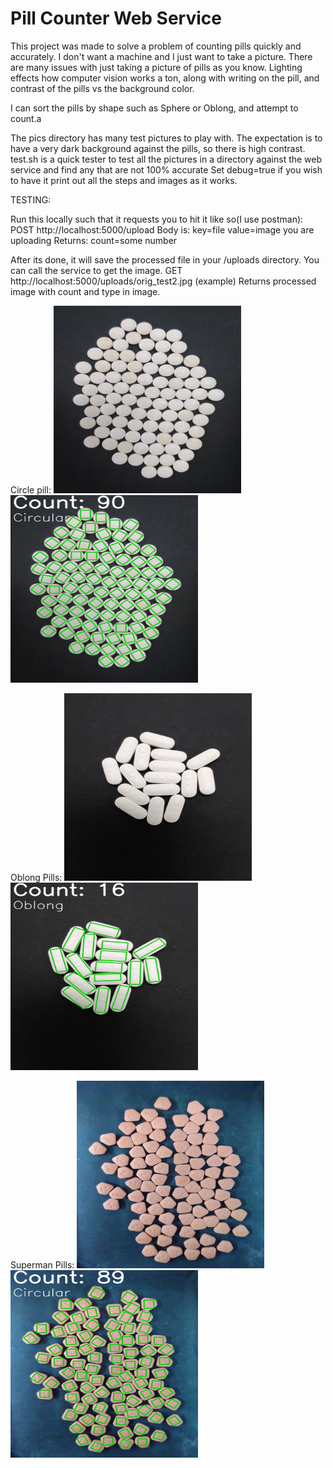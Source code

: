# Pill Counter Web Service 
This project was made to solve a problem of counting pills quickly and accurately. I don't want a machine and I just want to take a picture.
There are many issues with just taking a picture of pills as you know. Lighting effects how computer vision works a ton, along with writing on the pill,
and contrast of the pills vs the background color.

I can sort the pills by shape such as Sphere or Oblong, and attempt to count.a

The pics directory has many test pictures to play with. The expectation is to have a very dark background against the pills, so there is high contrast.
test.sh is a quick tester to test all the pictures in a directory against the web service and find any that are not 100% accurate
Set debug=true if you wish to have it print out all the steps and images as it works.

TESTING:

Run this locally such that it requests you to hit it like so(I use postman):
POST http://localhost:5000/upload
Body is: key=file value=image you are uploading
Returns: count=some number

After its done, it will save the processed file in your /uploads directory. You can call the service to get the image.
GET http://localhost:5000/uploads/orig_test2.jpg   (example)
Returns processed image with count and type in image.

Circle pill:
<img src="https://github.com/jeunetoujour/PillCounter/blob/master/pics/orig_test2.jpg" width="300" height="300" title="Original Image">
<img src="https://github.com/jeunetoujour/PillCounter/blob/master/pics/cv_orig_test2.jpg" width="300" height="300" title="Processed Image">

Oblong Pills:
<img src="https://github.com/jeunetoujour/PillCounter/blob/master/pics/fat_test_2.jpg" width="300" height="300" title="Original Image">
<img src="https://github.com/jeunetoujour/PillCounter/blob/master/pics/cv_fat_test_2.jpg" width="300" height="300" title="Processed Image">

Superman Pills:
<img src="https://github.com/jeunetoujour/PillCounter/blob/master/pics/orig_test7.jpg" width="300" height="300" title="Original Image">
<img src="https://github.com/jeunetoujour/PillCounter/blob/master/pics/cv_orig_test7.jpg" width="300" height="300" title="Original Image">
